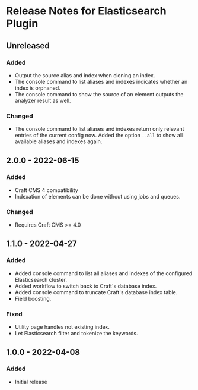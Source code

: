 # Release Notes for Elasticsearch Plugin

## Unreleased

### Added

- Output the source alias and index when cloning an index.
- The console command to list aliases and indexes indicates whether an index is orphaned.
- The console command to show the source of an element outputs the analyzer result as well.

### Changed

- The console command to list aliases and indexes return only relevant entries of the current config now. Added the option `--all` to show all available aliases and indexes again. 

## 2.0.0 - 2022-06-15

### Added

- Craft CMS 4 compatibility
- Indexation of elements can be done without using jobs and queues.

### Changed

- Requires Craft CMS >= 4.0

## 1.1.0 - 2022-04-27

### Added

- Added console command to list all aliases and indexes of the configured Elasticsearch cluster.
- Added workflow to switch back to Craft's database index.
- Added console command to truncate Craft's database index table.
- Field boosting.

### Fixed

- Utility page handles not existing index.
- Let Elasticsearch filter and tokenize the keywords.

## 1.0.0 - 2022-04-08

### Added

- Initial release
